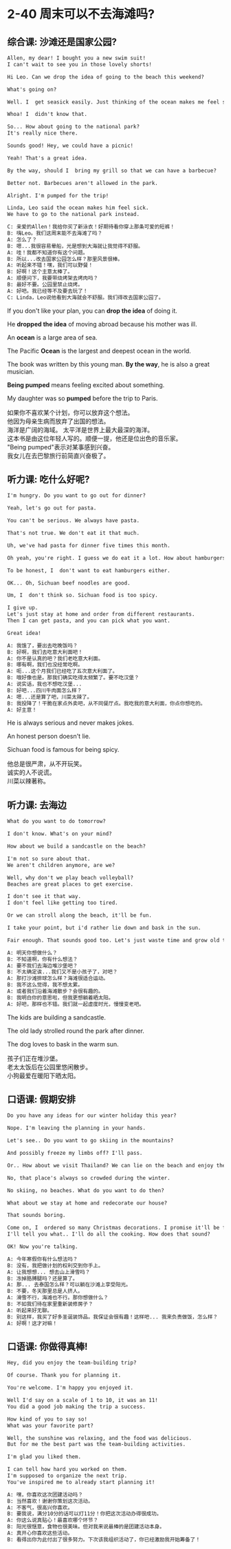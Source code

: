 # 2-40 周末可以不去海滩吗?

## 综合课: 沙滩还是国家公园?

```txt
Allen, my dear! I bought you a new swim suit!
I can't wait to see you in those lovely shorts!

Hi Leo. Can we drop the idea of going to the beach this weekend?

What's going on?

Well. I  get seasick easily. Just thinking of the ocean makes me feel sick.

Whoa! I  didn't know that.

So... How about going to the national park?
It's really nice there.

Sounds good! Hey, we could have a picnic!

Yeah! That's a great idea.

By the way, should I  bring my grill so that we can have a barbecue?

Better not. Barbecues aren't allowed in the park.

Alright. I'm pumped for the trip!

Linda, Leo said the ocean makes him feel sick.
We have to go to the national park instead.

C: 亲爱的Allen！我给你买了新泳衣！好期待看你穿上那条可爱的短裤！
B: 嗨Leo。我们这周末能不去海滩了吗？
A: 怎么了？
B: 嗯...我很容易晕船，光是想到大海就让我觉得不舒服。
A: 哇！我都不知道你有这个问题。
B: 所以...改去国家公园怎么样？那里风景很棒。
A: 听起来不错！嘿，我们可以野餐！
B: 好啊！这个主意太棒了。
A: 顺便问下，我要带烧烤架去烤肉吗？
B: 最好不要。公园里禁止烧烤。
A: 好吧。我已经等不及要去玩了！
C: Linda，Leo说他看到大海就会不舒服。我们得改去国家公园了。
```

If you don't like your plan, you can **drop the idea** of doing it.

He **dropped the idea** of moving abroad because his mother was ill.

An **ocean** is a large area of sea.

The Pacific **Ocean** is the largest and deepest ocean in the world.

The book was written by this young man. **By the way**, he is also a great musician.

**Being pumped** means feeling excited about something.

My daughter was so **pumped** before the trip to Paris.

如果你不喜欢某个计划，你可以放弃这个想法。  
他因为母亲生病而放弃了出国的想法。        
海洋是广阔的海域。 
太平洋是世界上最大最深的海洋。    
这本书是由这位年轻人写的。顺便一提，他还是位出色的音乐家。       
"Being pumped"表示对某事感到兴奋。  
我女儿在去巴黎旅行前简直兴奋极了。   

## 听力课: 吃什么好呢?

```txt
I'm hungry. Do you want to go out for dinner?

Yeah, let's go out for pasta.

You can't be serious. We always have pasta.

That's not true. We don't eat it that much.

Uh, we've had pasta for dinner five times this month.

Oh yeah, you're right. I guess we do eat it a lot. How about hamburgers?

To be honest, I  don't want to eat hamburgers either.

OK... Oh, Sichuan beef noodles are good.

Um, I  don't think so. Sichuan food is too spicy. 

I give up. 
Let's just stay at home and order from different restaurants.
Then I can get pasta, and you can pick what you want.

Great idea!

A: 我饿了，要出去吃晚饭吗？
B: 好啊，我们去吃意大利面吧！
A: 你不是认真的吧？我们老吃意大利面。
B: 哪有啊，我们也没经常吃啊。
A: 呃...这个月我们已经吃了五次意大利面了。
B: 哦好像也是。那我们确实吃得太频繁了。要不吃汉堡？
A: 说实话，我也不想吃汉堡...
B: 好吧...四川牛肉面怎么样？
A: 嗯...还是算了吧，川菜太辣了。
B: 我投降了！干脆在家点外卖吧，从不同餐厅点。我吃我的意大利面，你点你想吃的。
A: 好主意！
```

He is always serious and never makes jokes.

An honest person doesn't lie.

Sichuan food is famous for being spicy.

他总是很严肃，从不开玩笑。  
诚实的人不说谎。  
川菜以辣著称。  

## 听力课: 去海边

```txt
What do you want to do tomorrow?

I don't know. What's on your mind?

How about we build a sandcastle on the beach?

I'm not so sure about that.
We aren't children anymore, are we?

Well, why don't we play beach volleyball?
Beaches are great places to get exercise.

I don't see it that way.
I don't feel like getting too tired.

Or we can stroll along the beach, it'll be fun.

I take your point, but i'd rather lie down and bask in the sun.

Fair enough. That sounds good too. Let's just waste time and grow old together.

A: 明天你想做什么？
B: 不知道啊，你有什么想法？
A: 要不我们去海边堆沙堡吧？
B: 不太确定诶...我们又不是小孩子了，对吧？
A: 那打沙滩排球怎么样？海滩很适合运动。
B: 我不这么觉得，我不想太累。
A: 或者我们沿着海滩散步？会很有趣的。
B: 我明白你的意思啦，但我更想躺着晒太阳。
A: 好吧，那样也不错。我们就一起虚度时光，慢慢变老吧。
```

The kids are building a sandcastle.

The old lady strolled round the park after dinner.

The dog loves to bask in the warm sun.

孩子们正在堆沙堡。   
老太太饭后在公园里悠闲散步。  
小狗最爱在暖阳下晒太阳。

## 口语课: 假期安排

```txt
Do you have any ideas for our winter holiday this year?

Nope. I'm leaving the planning in your hands.

Let's see.. Do you want to go skiing in the mountains?

And possibly freeze my limbs off? I'll pass.

Or.. How about we visit Thailand? We can lie on the beach and enjoy the sunshine.

No, that place's always so crowded during the winter.

No skiing, no beaches. What do you want to do then?

What about we stay at home and redecorate our house?

That sounds boring.

Come on, I  ordered so many Christmas decorations. I promise it'll be fun. 
I'll tell you what.. I'll do all the cooking. How does that sound?

OK! Now you're talking.

A: 今年寒假你有什么想法吗？  
B: 没有，我把做计划的权利交到你手上。  
A: 让我想想... 想去山上滑雪吗？  
B: 冻掉胳膊腿吗？还是算了。  
A: 那... 去泰国怎么样？可以躺在沙滩上享受阳光。  
B: 不要，冬天那里总是人挤人。  
A: 滑雪不行，海滩也不行。那你想做什么？  
B: 不如我们待在家里重新装修房子？  
A: 听起来好无聊。  
B: 别这样，我买了好多圣诞装饰品。我保证会很有趣！这样吧... 我来负责做饭，怎么样？  
A: 好啊！这才对嘛！  
```

## 口语课: 你做得真棒!

```txt
Hey, did you enjoy the team-building trip?

Of course. Thank you for planning it.

You're welcome. I'm happy you enjoyed it.

Well I'd say on a scale of 1 to 10, it was an 11!
You did a good job making the trip a success.

How kind of you to say so!
What was your favorite part?

Well, the sunshine was relaxing, and the food was delicious.
But for me the best part was the team-building activities.

I'm glad you liked them.

I can tell how hard you worked on them.
I'm supposed to organize the next trip.
You've inspired me to already start planning it!

A: 嘿，你喜欢这次团建活动吗？
B: 当然喜欢！谢谢你策划这次活动。
A: 不客气，很高兴你喜欢。
B: 要我说，满分10分的话可以打11分！你把这次活动办得很成功。
A: 你这么说真贴心！最喜欢哪个环节？
B: 阳光很惬意，食物也很美味。但对我来说最棒的是团建活动本身。
A: 真开心你喜欢这些活动。
B: 看得出你为此付出了很多努力。下次该我组织活动了，你已经激励我开始筹备了！
```